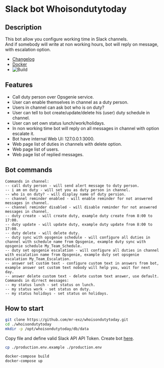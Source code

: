 # Slack bot Whoisondutytoday

## Description
This bot allow you configure working time in Slack channels.\
And if somebody will write at non working hours, bot will reply on message,\
with escalation option.

* [Changelog](./CHANGELOG.md)
* [Docker](https://hub.docker.com/r/mrexz/whoisondutytoday)
* ![Build](https://github.com/mr-exz/whoisondutytoday/actions/workflows/docker-build.yml/badge.svg)


## Features
- Call duty person over Opsgenie service.
- User can enable themselves in channel as a duty person.
- Users in channel can ask bot who is on duty?
- User can tell to bot create/update/delete his (user) duty schedule in channel.
- User can set own status lunch/work/holidays.
- In non working time bot will reply on all messages in channel with option escalate it.
- Bot have internal Web UI: 127.0.0.1:3000.
- Web page list of duties in channels with delete option.
- Web page list of users.
- Web page list of replied messages.

## Bot commands
```
Commands in channel:
-- call duty person - will send alert message to duty person.
-- i am on duty - will set you as duty person in channel.
-- who is on duty? - will display name of duty persion.
-- channel reminder enabled - will enable reminder for not answered messages in channel.
-- channel reminder disabled - will disable reminder for not answered messages in channel.
-- duty create - will create duty, example duty create from 8:00 to 17:00.
-- duty update - will update duty, example duty update from 8:00 to 17:00.
-- duty delete - will delete duty.
-- duty sync with opsgenie schedule - will configure all duties in channel with schedule name from Opsgenie, example duty sync with opsgenie schedule My_Team_Schedule.
-- duty set opsgenie escalation - will configure all duties in channel with escalation name from Opsgenie, example duty set opsgenie escalation My_Team_Escalation.
-- answer set custom text - configure custom text in answers from bot, example answer set custom text nobody will help you, wait for next day.
-- answer delete custom text - delete custom text answer, use default.
Commands in dirrect messages:
-- my status lunch - set status on lunch.
-- my status work - set status on duty.
-- my status holidays - set status on holidays.
```

## How to start

```bash
git clone https://github.com/mr-exz/whoisondutytoday.git
cd ./whoisondutytoday
mkdir -p /opt/whoisondutytoday/db/data
```

Copy file and define valid Slack API API Token. Create bot [here](https://slack.com/intl/en-hr/help/articles/115005265703-create-a-bot-for-your-workspace).

```bash
cp ./production.env.example ./production.env
```

```bash
docker-compose build
docker-compose up
```

